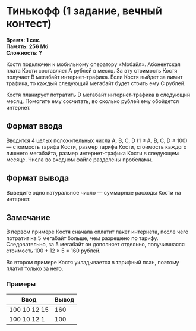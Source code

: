 <h1 class="title">Тинькофф (1 задание, вечный контест)</h1>
<p><b>Время: 1 сек.<br>Память: 256 Мб<br>Сложность: ?</b></p>
<p>Костя подключен к мобильному оператору «Мобайл». Абонентская плата Кости составляет A рублей в месяц. За эту стоимость Костя получает B мегабайт интернет-трафика. Если Костя выйдет за лимит трафика, то каждый следующий мегабайт будет стоить ему C рублей.</p>
<p>Костя планирует потратить D мегабайт интернет-трафика в следующий месяц. Помогите ему сосчитать, во сколько рублей ему обойдется интернет.</p>
<h2>Формат ввода</h2>
<p>Вводится 4 целых положительных числа A, B, C, D (1 ≤ A, B, C, D ≤ 100) — стоимость тарифа Кости, размер тарифа Кости, стоимость каждого лишнего мегабайта, размер интернет-трафика Кости в следующем месяце. Числа во входном файле разделены пробелами.</p>
<h2>Формат вывода</h2>
<p>Выведите одно натуральное число — суммарные расходы Кости на интернет.</p>
<h2>Замечание</h2>
<p>В первом примере Костя сначала оплатит пакет интернета, после чего потратит на 5 мегабайт больше, чем разрешено по тарифу. Следовательно, за 5 мегабайт он дополняет отдельно, получившаяся стоимость 100 + 12 × 5 = 160 рублей.</p>
<p>Во втором примере Костя укладывается в тарифный план, поэтому платит только за него.</p>
<h3>Примеры</h3>
<table class="sample-tests">
  <thead>
     <tr>
        <th>Ввод</th>
        <th>Вывод</th>
     </tr>
  </thead>
  <tbody>
     <tr>
        <td>100  10  12  15</td>
        <td>160</td>
     </tr>
     <tr>
        <td>100  10  12  1</td>
        <td>100</td>
     </tr>
    
  </tbody>
</table>